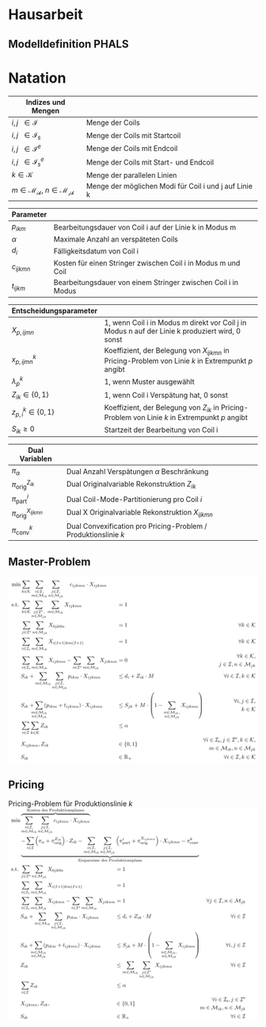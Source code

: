 # Hausarbeit
## Modelldefinition PHALS
# Natation

|Indizes und Mengen          |                                                                                  |
| --------------------------------------------------- | ------------------------------------------------------- |
|$i,j \ \ \in \mathcal{I}$                            | Menge der Coils                                         |       
|$i,j \ \ \in \mathcal{I}_s$                          | Menge der Coils mit Startcoil                           |       
|$i,j \ \ \in \mathcal{I}^e$                          | Menge der Coils mit Endcoil                             |       
|$i,j \ \ \in \mathcal{I}^e_s$                       | Menge der Coils mit Start- und Endcoil                  |       
|$k \in \mathcal{K}$  				      | Menge der parallelen Linien                             |
|$m \in \mathcal{M_{ik}},~n \in \mathcal{M_{jk}}$    | Menge der möglichen Modi für Coil i und j auf Linie k   |


|Parameter                                            |                                                         |
| --------------------------------------------------- | ------------------------------------------------------- |
|$p_{ikm}$                                            | Bearbeitungsdauer von Coil i auf der Linie k in Modus m |
|$\alpha$                                             | Maximale Anzahl an verspäteten Coils                    |
|$d_i$                                                | Fälligkeitsdatum von Coil i                             |
|$c_{ijkmn}$                                          | Kosten für einen Stringer zwischen Coil i in Modus m und Coil |
|$t_{ijkm}$                                          |Bearbeitungsdauer von einem Stringer zwischen Coil i in Modus |

|Entscheidungsparameter                               |                                                         |
| --------------------------------------------------- | ------------------------------------------------------- |
| $X_{p,ijmn}$                            	      |  1, wenn Coil i in Modus m direkt vor Coil j in Modus n auf der Linie k produziert wird, 0 sonst |
| $x^k_{p,ijmn}$                            	      |  Koeffizient, der Belegung von $X_{ijkmn}$ in Pricing-Problem von Linie $k$ in Extrempunkt $p$ angibt              |
| $\lambda^k_p$                                       | 1, wenn Muster ausgewählt				|
| $Z_{ik} \in \{0,1\}$                                 | 1, wenn Coil i Verspätung hat, 0 sonst                  |
| $z^k_{p,i} \in \{0,1\}$                               |  Koeffizient, der Belegung von $Z_{ik}$ in Pricing-Problem von Linie $k$ in Extrempunkt $p$ angibt                                                 |                                
| $S_{ik} \geq 0$                                        | Startzeit der Bearbeitung von Coil i                    |

|Dual Variablen                             |                                                         |
| --------------------------------------------------- | ------------------------------------------------------- |
|$\pi_{\alpha}$                                 | Dual Anzahl Verspätungen $\alpha$ Beschränkung                                                   |
|$\pi^{Z_{ik}}_\text{orig}$                                 | Dual Originalvariable Rekonstruktion $Z_{ik}$                                                 |
|$\pi^{i}_\text{part}$                                 |  Dual Coil-Mode-Partitionierung pro Coil $i$                                                |
|$\pi^{X_{ijkmn}}_\text{orig}$                                 | Dual X Originalvariable Rekonstruktion $X_{ijkmn}$                                                 |
|$\pi^{k}_\text{conv}$                                 |  Dual Convexification pro Pricing-Problem / Produktionslinie $k$                                                 |
## Master-Problem
![alt text](./pictures/master1.png)
## Pricing
Pricing-Problem für Produktionslinie $k$
![alt text](./pictures/pricer1.png)